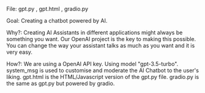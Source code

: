File: gpt.py , gpt.html , gradio.py

Goal: Creating a chatbot powered by AI.

Why?: Creating AI Assistants in different applications might always be something you want. Our OpenAI project is the key to making this possible. You can change the way your assistant talks as much as you want and it is very easy.

How?: We are using a OpenAI API key. Using model "gpt-3.5-turbo". system_msg is used to customise and moderate the AI Chatbot to the user's liking. gpt.html is the HTML/Javascript version of the gpt.py file. gradio.py is the same as gpt.py but powered by gradio.
